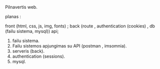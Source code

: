 Pilnavertis web.


planas : 

front (html, css, js, img, fonts) ;
back (route , authentication (cookies) , db (failu sistema, mysql))
api;


1. failu sistema.
2. Failu sistemos apjungimas su API (postman , imsomnia).
3. serveris (back).
4. authentication (sessions).
5. mysql.


